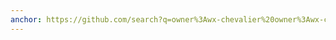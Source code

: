 ```yaml
---
anchor: https://github.com/search?q=owner%3Awx-chevalier%20owner%3Awx-chevalier%20f13e1d2e-a199-4304-beb1-dc66b50de53b&type=code
---
```

